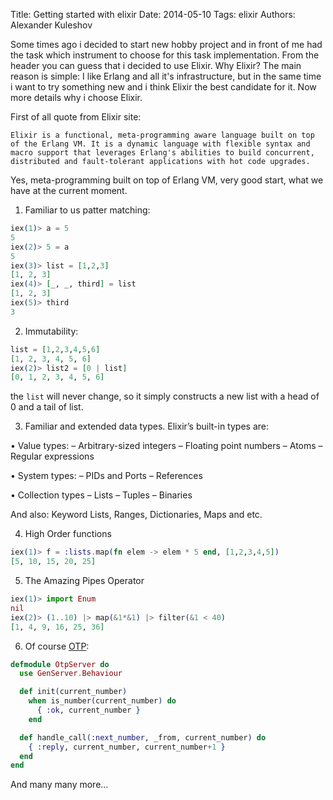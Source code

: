 Title: Getting started with elixir
Date: 2014-05-10
Tags: elixir
Authors:  Alexander Kuleshov

Some times ago i decided to start new hobby project and in front of me had the task which instrument to choose for this task implementation. From the header you can guess that i decided to use Elixir. Why Elixir? The main reason is simple: I like Erlang and all it's infrastructure, but in the same time i want to try something new and i think Elixir the best candidate for it. Now more details why i choose Elixir.

First of all quote from Elixir site:

```
Elixir is a functional, meta-programming aware language built on top of the Erlang VM. It is a dynamic language with flexible syntax and macro support that leverages Erlang's abilities to build concurrent, distributed and fault-tolerant applications with hot code upgrades.
```

Yes, meta-programming built on top of Erlang VM, very good start, what we have at the current moment.

1. Familiar to us patter matching:

```elixir
iex(1)> a = 5
5
iex(2)> 5 = a
5
iex(3)> list = [1,2,3]
[1, 2, 3]
iex(4)> [_, _, third] = list
[1, 2, 3]
iex(5)> third
3
```

2. Immutability:

```elixir
list = [1,2,3,4,5,6]
[1, 2, 3, 4, 5, 6]
iex(2)> list2 = [0 | list]
[0, 1, 2, 3, 4, 5, 6]
```

the `list` will never change, so it simply constructs a new list with a head of 0 and a tail of list.

3. Familiar and extended data types. Elixir’s built-in types are:

• Value types:
  – Arbitrary-sized integers
  – Floating point numbers
  – Atoms
  – Regular expressions

• System types:
  – PIDs and Ports
  – References

• Collection types
  – Lists
  – Tuples
  – Binaries

And also: Keyword Lists, Ranges, Dictionaries, Maps and etc.

4. High Order functions

```elixir
iex(1)> f = :lists.map(fn elem -> elem * 5 end, [1,2,3,4,5])
[5, 10, 15, 20, 25]
```

5. The Amazing Pipes Operator

```elixir
iex(1)> import Enum
nil
iex(2)> (1..10) |> map(&1*&1) |> filter(&1 < 40)
[1, 4, 9, 16, 25, 36]
```

6. Of course [OTP](http://www.erlang.org/doc/design_principles/users_guide.html):

```elixir
defmodule OtpServer do
  use GenServer.Behaviour

  def init(current_number)
    when is_number(current_number) do
      { :ok, current_number }
    end

  def handle_call(:next_number, _from, current_number) do
    { :reply, current_number, current_number+1 }
  end
end
```

And many many more...
